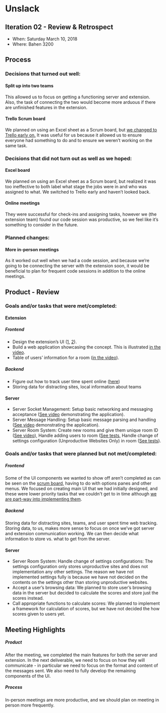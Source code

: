 # Unslack

## Iteration 02 - Review & Retrospect

 * When: Saturday March 10, 2018
 * Where: Bahen 3200

## Process

### Decisions that turned out well:

#### Split up into two teams
This allowed us to focus on getting a functioning server and extension. Also, the task of connecting the two would become more arduous if there are unfinished features in the extension.

#### Trello Scrum board
We planned on using an Excel sheet as a Scrum board, but [we changed to Trello early on.](./images/scrumboard.PNG) It was useful for us because it allowed us to ensure everyone had something to do and to ensure we weren’t working on the same task.

### Decisions that did not turn out as well as we hoped:

#### Excel board
We planned on using an Excel sheet as a Scrum board, but realized it was too ineffective to both label what stage the jobs were in and who was assigned to what. We switched to Trello early and haven’t looked back.

#### Online meetings
They were successful for check-ins and assigning tasks, however we (the extension team) found our code session was productive, so we feel like it’s something to consider in the future.

### Planned changes:

#### More in-person meetings

As it worked out well when we had a code session, and because we’re going to be connecting the server with the extension soon, it would be beneficial to plan for frequent code sessions in addition to the online meetings.

## Product - Review

### Goals and/or tasks that were met/completed:

#### Extension

##### Frontend
* Design the extension’s UI ([1](./images/IMG_20180212_214753.jpg), [2](./images/ui.jpg)).
* Build a web application showcasing the concept. This is illustrated [in the video](https://www.youtube.com/watch?v=7MKS4IA48io).
* Table of users’ information for a room ([in the video](https://www.youtube.com/watch?v=7MKS4IA48io)).
##### Backend
* Figure out how to track user time spent online ([here](deliverables/codesample.txt))
* Storing data for distracting sites, local information about teams

#### Server
* Server Socket Management: Setup basic networking and messaging acceptance ([See video](https://www.youtube.com/watch?v=7MKS4IA48io) demonstrating the application).
* Server Message Handling: Setup basic message parsing and handling ([See video](https://www.youtube.com/watch?v=7MKS4IA48io) demonstrating the application).
* Server Room System: Create new rooms and give them unique room ID ([See video](https://www.youtube.com/watch?v=7MKS4IA48io)), Handle adding users to room ([See tests](project-team-02/src/server/src/tests/RoomManagerTest.java), Handle change of settings configuration (Unproductive Websites Only) in room ([See tests](project-team-02/src/server/src/tests/RoomManagerTest.java)).

### Goals and/or tasks that were planned but not met/completed:

##### Frontend
Some of the UI components we wanted to show off aren’t completed as can be seen on the [scrum board](./images/scrumboard.PNG), having to do with options panes and other menus. We focused on creating main UI that we had initially designed, and these were lower priority tasks that we couldn't get to in time although [we are part-way into implementing them](./codesample2.txt).

##### Backend
Storing data for distracting sites, teams, and user spent time web tracking. Storing data, to us, makes more sense to focus on once we’ve got server and extension communication working. We can then decide what information to store vs. what to get from the server.

#### Server
* Server Room System: Handle change of settings configurations: The settings configuration only stores unproductive sites and does not implementation any other settings. The reason we have not implemented settings fully is because we have not decided on the contents on the settings other than storing unproductive websites. 
* Accept a user’s browsing data: We planned to store user’s browsing data in the server but decided to calculate the scores and store just the scores instead.
* Call appropriate functions to calculate scores: We planned to implement a framework for calculation of scores, but we have not decided the how scores given to users yet.

## Meeting Highlights

##### Product
After the meeting, we completed the main features for both the server and extension. In the next deliverable, we need to focus on how they will communicate - in particular we need to focus on the format and content of the messages sent. We also need to fully develop the remaining components of the UI.

##### Process
In-person meetings are more productive, and we should plan on meeting in person more frequently.
